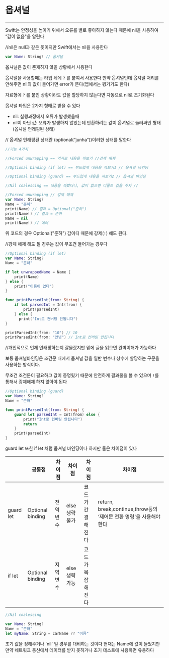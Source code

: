 # 옵셔널

---

Swift는 안정성을 높이기 위해서 오류를 별로 좋아하지 않는다 때문에 nil을 사용하여 “값이 없음"을 알린다

//nil은 null과 같은 뜻이지만 Swift에서는 nil을 사용한다

```swift
var Name: String? // 옵셔널 
```

옵셔널은 값이 존재하지 않을 상황에서 사용한다

옵셔널을 사용할때는 타입 뒤에 `?` 를 붙여서 사용한다 만약 옵셔널인데 옵셔널 처리를 안해주면 nil의 값이 들어가면 error가 뜬다(앱에서는 뜅기기도 한다)

자료형에 `?` 를 붙인 상황이라도 값을 할당하지 않는다면 자동으로 nil로 초기화된다

옵셔널 타입은 2가지 형태로 받을 수 있다

- nil: 실행과정에서 오류가 발생했을때
- nil이 아닌 값: 오류가 발생하지 않았는데 반환하려는 값이 옵셔널로 둘러싸인 형태(옵셔널 언래핑된 상태)

// 옵셔널 언래핑된 상태란 (optional(”junha”))이러한 상태를 말한다

```swift
//기능 4가지

//Forced unwrapping == 억지로 내용을 까보기 //강제 해제

//Optional binding (if let) == 부드럽게 내용을 까보기1 // 옵셔널 바인딩

//Optional binding (guard) == 부드럽게 내용을 까보기2 // 옵셔널 바인딩

//Nil coalescing == 내용을 까봤더니, 값이 없으면 디폴트 값을 주자 // 
```

```swift
//Forced unwrapping // 강제 해제
var Name: String?
Name = "준하"
print(Name) // 결과 = Optional("준하")
print(Name!) // 결과 = 준하
Name = nil
print(Name!) // 에러
```

위 코드의 경우 Optional("준하") 값이디 때문에 강제(`!`) 해도 된다.

//강제 해제 해도 될 경우는 값이 무조건 들어가는 경우다

```swift
//Optional binding (if let)
var Name: String?
Name = "준하"

if let unwrappedName = Name {
	print(Name)
} else {
	print("이름이 없다")
}

func printParsedInt(from: String) {
	if let parsedInt = Int(from) {
		print(parsedInt)
	} else {
	  print("Int로 컨버팅 안됩니다")
}

printParsedInt(from: "10") // 10
printParsedInt(from: "안녕") // Int로 컨버팅 안됩니다
```

//개인적으로 언제 언래핑하는지 잘몰랐지만 밑에 글을 읽으면 완벽이해가 가능하다

보통 옵셔널바인딩은 조건문 내에서 옵셔널 값을 일반 변수나 상수에 할당하는 구문을 사용하는 방식이다.

무조건 조건문이 필요하고 값이 증명됬기 때문에 안전하게 결과물을 볼 수 있으며 `!`를 통해서 강제해제 하지 않아야 된다

```swift
//Optional binding (guard)
var Name: String?
Name = "준하"

func printParsedInt(from: String) {
	guard let parsedInt = Int(from) else {
		print("Int로 컨버팅 안됩니다")
		return
	}
	print(parsedInt)
}
```

guard let 또한 if let 처럼 옵셔널 바인딩이다 하지만 둘은 차이점이 있다

|  | 공통점 | 차이점 | 차이점 | 차이점 | 차이점 |
| --- | --- | --- | --- | --- | --- |
| guard let | Optional binding | 전역변수 | else 생략 불가 | 코드가 간결해진다 | return, break,continue,throw등의 ‘제어문 전환 명령'을 사용해야한다 |
| if let | Optional binding | 지역변수 | else 생략 가능 | 코드가 복잡해진다 |  |

```swift
//Nil coalescing

var Name: String?
Name = "준하"
let myName: String = carName ?? "이름"
```

초기 값을 정해주거나 'nil' 일 경우를 대비하는 것이다 현재는 Name에 값이 들었지만 만약 네트워크 통신에서 데이터를 받지 못하거나 초기 테스트에 사용하면 유용하다

